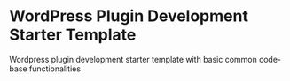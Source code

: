 # WordPress Plugin Development Starter Template
Wordpress plugin development starter template with basic common code-base functionalities
